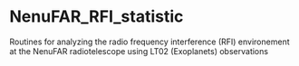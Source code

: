 # NenuFAR_RFI_statistic
Routines for analyzing the radio frequency interference (RFI) environement at the NenuFAR radiotelescope using LT02 (Exoplanets) observations
